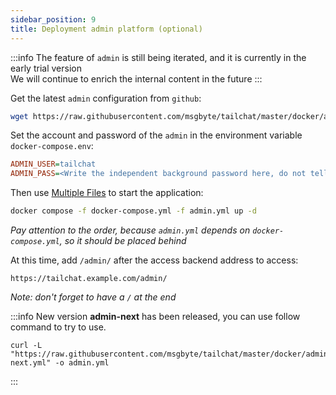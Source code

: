 ```yaml
---
sidebar_position: 9
title: Deployment admin platform (optional)
---
```


:::info
The feature of `admin` is still being iterated, and it is currently in the early trial version  
We will continue to enrich the internal content in the future
:::

Get the latest `admin` configuration from `github`:
```bash
wget https://raw.githubusercontent.com/msgbyte/tailchat/master/docker/admin.yml 
```

Set the account and password of the `admin` in the environment variable `docker-compose.env`:

```ini
ADMIN_USER=tailchat
ADMIN_PASS=<Write the independent background password here, do not tell others>
```

Then use [Multiple Files](https://docs.docker.com/compose/extends/#understanding-multiple-compose-files) to start the application:
```bash
docker compose -f docker-compose.yml -f admin.yml up -d 
```

*Pay attention to the order, because `admin.yml` depends on `docker-compose.yml`, so it should be placed behind*

At this time, add `/admin/` after the access backend address to access:
```
https://tailchat.example.com/admin/
```

*Note: don't forget to have a `/` at the end*


:::info
New version **admin-next** has been released, you can use follow command to try to use.

```
curl -L "https://raw.githubusercontent.com/msgbyte/tailchat/master/docker/admin-next.yml" -o admin.yml
```
:::
